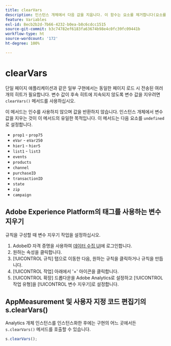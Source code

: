 ```yaml
---
title: clearVars
description: 인스턴스 개체에서 다음 값을 지웁니다. 이 함수는 요소를 제거합니다(요소를 "정의되지 않음"으로 설정).
feature: Variables
exl-id: 8ecb2b2d-7b66-4232-b0ea-b8c6cdcc1515
source-git-commit: b3c74782ef6183fa63674b98e4c0fc39fc09441b
workflow-type: ht
source-wordcount: '172'
ht-degree: 100%

---
```


# clearVars

단일 페이지 애플리케이션과 같은 일부 구현에서는 동일한 페이지 로드 시 전송된 여러 개의 히트가 필요합니다. 변수 값이 후속 히트에 지속되지 않도록 변수 값을 지우려면 `clearVars()` 메서드를 사용하십시오.

이 메서드는 인수를 사용하지 않으며 값을 반환하지 않습니다. 인스턴스 개체에서 변수 값을 지우는 것이 이 메서드의 유일한 목적입니다. 이 메서드는 다음 요소를 `undefined`로 설정합니다.

* `prop1` - `prop75`
* `eVar` - `eVar250`
* `hier1` - `hier5`
* `list1` - `list3`
* `events`
* `products`
* `channel`
* `purchaseID`
* `transactionID`
* `state`
* `zip`
* `campaign`

## Adobe Experience Platform의 태그를 사용하는 변수 지우기

규칙을 구성할 때 변수 지우기 작업을 설정하십시오.

1. AdobeID 자격 증명을 사용하여 [데이터 수집 UI](https://experience.adobe.com/data-collection)에 로그인합니다.
2. 원하는 속성을 클릭합니다.
3. [!UICONTROL 규칙] 탭으로 이동한 다음, 원하는 규칙을 클릭하거나 규칙을 만듭니다.
4. [!UICONTROL 작업] 아래에서 &#39;+&#39; 아이콘을 클릭합니다.
5. [!UICONTROL 확장] 드롭다운을 Adobe Analytics로 설정하고 [!UICONTROL 작업 유형]을 [!UICONTROL 변수 지우기]로 설정합니다.

## AppMeasurement 및 사용자 지정 코드 편집기의 s.clearVars()

Analytics 개체 인스턴스를 인스턴스화한 후에는 구현의 어느 곳에서든 `s.clearVars()` 메서드를 호출할 수 있습니다.

```js
s.clearVars();
```
